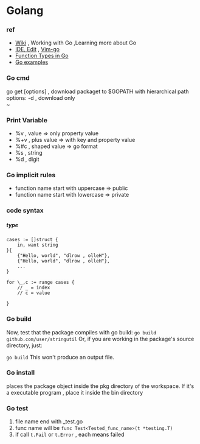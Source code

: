 # Golang

### ref
- [Wiki](https://github.com/golang/go/wiki) , Working with Go ,Learning more about Go
- [IDE, Edit](https://github.com/golang/go/wiki/IDEsAndTextEditorPlugins) , [Vim-go](https://github.com/fatih/vim-go)
- [Function Types in Go](http://jordanorelli.com/post/42369331748/function-types-in-go-golang)
- [Go examples](https://gobyexample.com/)

### Go cmd
go get [options] <package> , download packaget to $GOPATH with hierarchical path
    options:
            -d , download only                                                               
            ~                                   

### Print Variable

- %v , value => only property value
- %+v , plus value => with key and property value
- %#c , shaped value => go format
- %s , string
- %d , digit

### Go implicit rules 

- function name start with uppercase => public
- function name start with lowercase => private



### code syntax

##### type
```
cases := []struct { 
    in, want string    
}{
    {"Hello, world", "dlrow , olleH"},
    {"Hello, world", "dlrow , olleH"},
    ...
}
```



```
for \_,c := range cases {
    // _ = index    
    // c = value
    
}
```

### Go build
Now, test that the package compiles with go build:
`go build github.com/user/stringutil`
Or, if you are working in the package's source directory, just:

`go build`
This won't produce an output file.

### Go install
places the package object inside the pkg directory of the workspace.
If it's a executable program , place it inside the bin directory


### Go test
1. file name end with \_test.go
2. func name will be `func Test<Tested_func_name>(t *testing.T)`
3. if call `t.Fail` or `t.Error` , each means failed
